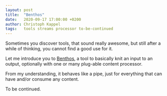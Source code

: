 ```yaml
---
layout: post
title:  "Benthos"
date:   2020-09-17 17:00:00 +0200
author: Christoph Kappel
tags:   tools streams processor to-be-continued
---
```

Sometimes you discover tools, that sound really awesome, but still after a while of thinking, you
cannot find a good use for it.

Let me introduce you to [Benthos](https://www.benthos.dev/), a tool to basically knit an input to an
output, optionally with one or many plug-able content processor.

From my understanding, it behaves like a pipe, just for everything that can have and/or consume any
content.

To be continued.